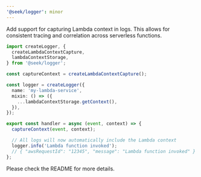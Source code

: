 ```yaml
---
'@seek/logger': minor
---
```


Add support for capturing Lambda context in logs. This allows for consistent tracing and correlation across serverless functions.

```typescript
import createLogger, {
  createLambdaContextCapture,
  lambdaContextStorage,
} from '@seek/logger';

const captureContext = createLambdaContextCapture();

const logger = createLogger({
  name: 'my-lambda-service',
  mixin: () => ({
    ...lambdaContextStorage.getContext(),
  }),
});

export const handler = async (event, context) => {
  captureContext(event, context);

  // All logs will now automatically include the Lambda context
  logger.info('Lambda function invoked');
  // { "awsRequestId": "12345", "message": "Lambda function invoked" }
};
```

Please check the README for more details.
